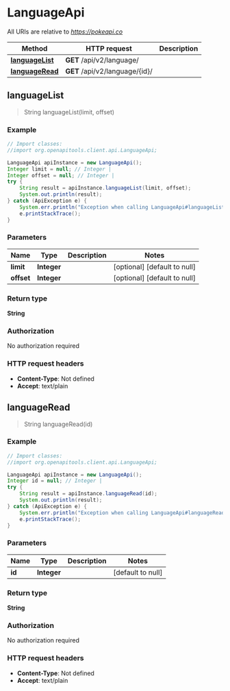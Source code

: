 # LanguageApi

All URIs are relative to *https://pokeapi.co*

Method | HTTP request | Description
------------- | ------------- | -------------
[**languageList**](LanguageApi.md#languageList) | **GET** /api/v2/language/ | 
[**languageRead**](LanguageApi.md#languageRead) | **GET** /api/v2/language/{id}/ | 



## languageList

> String languageList(limit, offset)



### Example

```java
// Import classes:
//import org.openapitools.client.api.LanguageApi;

LanguageApi apiInstance = new LanguageApi();
Integer limit = null; // Integer | 
Integer offset = null; // Integer | 
try {
    String result = apiInstance.languageList(limit, offset);
    System.out.println(result);
} catch (ApiException e) {
    System.err.println("Exception when calling LanguageApi#languageList");
    e.printStackTrace();
}
```

### Parameters


Name | Type | Description  | Notes
------------- | ------------- | ------------- | -------------
 **limit** | **Integer**|  | [optional] [default to null]
 **offset** | **Integer**|  | [optional] [default to null]

### Return type

**String**

### Authorization

No authorization required

### HTTP request headers

- **Content-Type**: Not defined
- **Accept**: text/plain


## languageRead

> String languageRead(id)



### Example

```java
// Import classes:
//import org.openapitools.client.api.LanguageApi;

LanguageApi apiInstance = new LanguageApi();
Integer id = null; // Integer | 
try {
    String result = apiInstance.languageRead(id);
    System.out.println(result);
} catch (ApiException e) {
    System.err.println("Exception when calling LanguageApi#languageRead");
    e.printStackTrace();
}
```

### Parameters


Name | Type | Description  | Notes
------------- | ------------- | ------------- | -------------
 **id** | **Integer**|  | [default to null]

### Return type

**String**

### Authorization

No authorization required

### HTTP request headers

- **Content-Type**: Not defined
- **Accept**: text/plain

